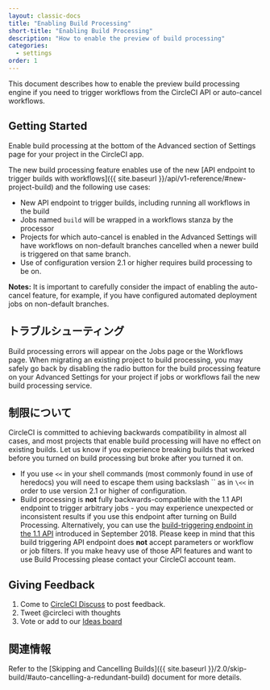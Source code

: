 ```yaml
---
layout: classic-docs
title: "Enabling Build Processing"
short-title: "Enabling Build Processing"
description: "How to enable the preview of build processing"
categories:
  - settings
order: 1
---
```

This document describes how to enable the preview build processing engine if you need to trigger workflows from the CircleCI API or auto-cancel workflows.

## Getting Started

Enable build processing at the bottom of the Advanced section of Settings page for your project in the CircleCI app.

The new build processing feature enables use of the new [API endpoint to trigger builds with workflows]({{ site.baseurl }}/api/v1-reference/#new-project-build) and the following use cases:

- New API endpoint to trigger builds, including running all workflows in the build
- Jobs named `build` will be wrapped in a workflows stanza by the processor
- Projects for which auto-cancel is enabled in the Advanced Settings will have workflows on non-default branches cancelled when a newer build is triggered on that same branch.
- Use of configuration version 2.1 or higher requires build processing to be on.

**Notes:** It is important to carefully consider the impact of enabling the auto-cancel feature, for example, if you have configured automated deployment jobs on non-default branches.

## トラブルシューティング

Build processing errors will appear on the Jobs page or the Workflows page. When migrating an existing project to build processing, you may safely go back by disabling the radio button for the build processing feature on your Advanced Settings for your project if jobs or workflows fail the new build processing service.

## 制限について

CircleCI is committed to achieving backwards compatibility in almost all cases, and most projects that enable build processing will have no effect on existing builds. Let us know if you experience breaking builds that worked before you turned on build processing but broke after you turned it on.

- If you use `<<` in your shell commands (most commonly found in use of heredocs) you will need to escape them using backslash `` as in `\<<` in order to use version 2.1 or higher of configuration.
- Build processing is **not** fully backwards-compatible with the 1.1 API endpoint to trigger arbitrary jobs - you may experience unexpected or inconsistent results if you use this endpoint after turning on Build Processing. Alternatively, you can use the [build-triggering endpoint in the 1.1 API](https://circleci.com/docs/api/v1-reference/#new-project-build) introduced in September 2018. Please keep in mind that this build triggering API endpoint does **not** accept parameters or workflow or job filters. If you make heavy use of those API features and want to use Build Processing please contact your CircleCI account team.

## Giving Feedback

1. Come to [CircleCI Discuss](https://discuss.circleci.com/t/2-1-config-and-build-processing/24102) to post feedback.
2. Tweet @circleci with thoughts
3. Vote or add to our [Ideas board](https://ideas.circleci.com/)

## 関連情報

Refer to the [Skipping and Cancelling Builds]({{ site.baseurl }}/2.0/skip-build/#auto-cancelling-a-redundant-build) document for more details.